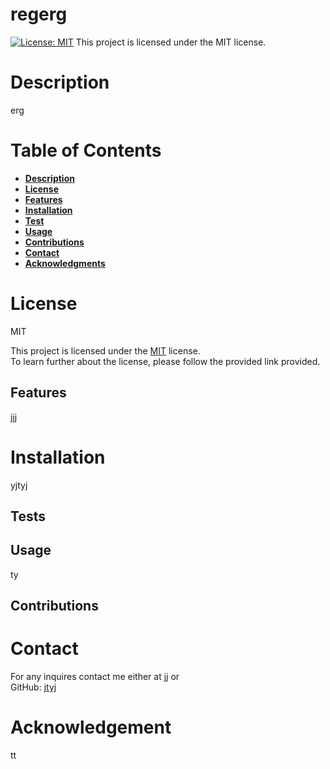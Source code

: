 # regerg
    

[![License: MIT](https://img.shields.io/badge/License-MIT-yellow.svg?style=for-the-badge)](https://opensource.org/licenses/MIT) This project is licensed under the MIT license.

# Description
erg

# Table of Contents
- **[Description](#description)**
- **[License](#license)**
- **[Features](#features)**
- **[Installation](#installation)**
- **[Test](#tests)**
- **[Usage](#usage)**
- **[Contributions](#contributions)**
- **[Contact](#contact)**
- **[Acknowledgments](#acknowledgments)**

# License
MIT

This project is licensed under the [MIT](https://opensource.org/licenses/mit) license. <br>
To learn further about the license, please follow the provided link provided.

## Features
jjj

# Installation
yjtyj

## Tests


## Usage
ty

## Contributions


# Contact
For any inquires contact me either at jj or     
GitHub: [jtyj](https://github.com/jtyj)

# Acknowledgement
tt  

